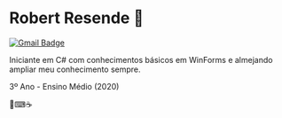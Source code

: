 
# Robert Resende :tada: 

[![Gmail Badge](https://img.shields.io/badge/-robertmoraes1112@gmail.com-ff0000?style=flat-square&logo=Gmail&logoColor=white&link=mailto:robertmoraes1112@gmail.com)](mailto:robertmoraes1112@gmail.com)

Iniciante em C# com conhecimentos básicos em WinForms e almejando ampliar meu conhecimento sempre.

3º Ano - Ensino Médio (2020)

📕⌨☕
